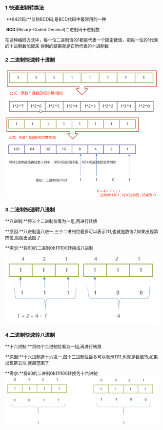 ### 1.快速进制转换法

​		**8421码:**又称BCD码,是BCD代码中最常用的一种

​		**BCD:**(Binary-Coded Decimal)二进制码十进制数

​		在这种编码方式中，每一位二进制值的1都是代表一个固定数值，把每一位的1代表的十进制数加起来 得到的结果就是它所代表的十进制数

### 2.二进制快速转十进制

![60-1](img/60-1.png)![60-2](img/60-2.png)



### 3.二进制快速转八进制

**八进制:**将三个二进制位看为一组,再进行转换

**原因:**八进制逢八进一,三个二进制位最多可以表示111,也就是数值7,如果出现第四位,就超出范围了

**需求:**将60的二进制0b111100转换成八进制

![60-3](img/60-3.png)

### 4.二进制快速转八进制

**十六进制:**将四个二进制位看为一组,再进行转换

**原因:**十六进制逢十六进一,四个二进制位最多可以表示1111,也就是数值15,如果出现第五位,就超范围了

**需求:**将60的二进制0b111100转换为十六进制![60-4](img/60-4.png)